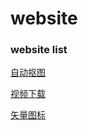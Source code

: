 # website
<h3>website list</h3>

[自动抠图](https://bgsub.com/webapp/)

[视频下载](https://greenvideo.cc)

[矢量图标](https://www.svgrepo.com/)
